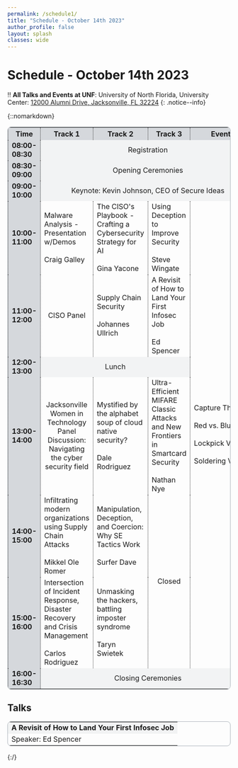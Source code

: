 ```yaml
---
permalink: /schedule1/
title: "Schedule - October 14th 2023"
author_profile: false
layout: splash
classes: wide
---
```


# Schedule - October 14th 2023

:bangbang: **All Talks and Events at UNF**:
University of North Florida, University Center: [12000 Alumni Drive, Jacksonville, FL 32224](https://www.unf.edu/universitycenter/directions.html)
{: .notice--info}

{::nomarkdown} 
<table style="border-style:solid; border-color:#ABB2B9; border-width:thin; border-radius: 8px;">
    <tr>
        <th style='background-color:#D5D8DC; text-align:center; vertical-align:middle border-right-style:dotted; border-left-style:dotted; border-width:thin;'>Time</th>
        <th style='background-color:#D5D8DC; text-align:center; vertical-align:middle; border-right-style:dotted; border-left-style:dotted; border-width:thin;'>Track 1</th>
        <th style='background-color:#D5D8DC; text-align:center; vertical-align:middle'>Track 2</th>
        <th style='background-color:#D5D8DC; text-align:center; vertical-align:middle; border-right-style:dotted; border-left-style:dotted; border-width:thin;'>Track 3</th>
        <th style='background-color:#D5D8DC; text-align:center; vertical-align:middle'>Events</th>
    </tr>
    <tr>
        <td style='background-color:#D5D8DC; font-weight:700; border-right-style:dotted; border-left-style:dotted; border-width:thin;'>08:00-08:30</td>
        <td colspan="4" style='background-color:#F2F3F4; text-align:center; vertical-align:middle'>Registration</td>
    </tr>
    <tr>
        <td style='background-color:#D5D8DC; font-weight:700; border-right-style:dotted; border-left-style:dotted; border-width:thin;'>08:30-09:00</td>
        <td colspan="4" style='background-color:#F2F3F4; text-align:center; vertical-align:middle'>Opening Ceremonies</td>
    </tr>
    <tr>
        <td style='background-color:#D5D8DC; font-weight:700; border-right-style:dotted; border-left-style:dotted; border-width:thin;'>09:00-10:00</td>
        <td colspan="4" style='background-color:#F2F3F4; text-align:center; vertical-align:middle'>Keynote: Kevin Johnson, CEO of Secure Ideas</td>
    </tr>
    <tr>
        <td style='background-color:#D5D8DC; font-weight:700; border-right-style:dotted; border-left-style:dotted; border-width:thin;'>10:00-11:00</td>
        <td>Malware Analysis - Presentation w/Demos<br><br>Craig Galley</td>
        <td style='border-right-style:dotted; border-left-style:dotted; border-width:thin;'>The CISO's Playbook - Crafting a Cybersecurity Strategy for AI<br><br>Gina Yacone</td>
        <td>Using Deception to Improve Security<br><br>Steve Wingate</td>
        <td rowspan="6" style='border-left-style:dotted; border-width:thin;'>Capture&nbsp;The&nbsp;Flag<br><br>Red&nbsp;vs.&nbsp;Blue<br><br>Lockpick&nbsp;Village<br><br>Soldering&nbsp;Village</td>
    </tr>
    <tr>
        <td style='background-color:#D5D8DC; font-weight:700; border-right-style:dotted; border-left-style:dotted; border-width:thin;'>11:00-12:00</td>
        <td style='text-align:center; vertical-align:middle'>CISO Panel</td>
        <td style='border-right-style:dotted; border-left-style:dotted; border-width:thin;'>Supply Chain Security<br><br>Johannes Ullrich</td>
        <td>A Revisit of How to Land Your First Infosec Job<br><br>Ed Spencer</td>
    </tr>
    <tr>
        <td style='background-color:#D5D8DC; font-weight:700; border-right-style:dotted; border-left-style:dotted; border-width:thin;'>12:00-13:00</td>
        <td colspan="3" style='background-color:#F2F3F4; text-align:center; vertical-align:middle'>Lunch</td>
    </tr>
    <tr>
        <td style='background-color:#D5D8DC; font-weight:700; border-right-style:dotted; border-left-style:dotted; border-width:thin;'>13:00-14:00</td>
        <td style='text-align:center; vertical-align:middle'>Jacksonville Women in Technology<br>Panel Discussion:<br>Navigating the cyber security field</td>
        <td style='border-right-style:dotted; border-left-style:dotted; border-width:thin;'>Mystified by the alphabet soup of cloud native security?<br><br>Dale Rodriguez</td>
        <td>Ultra-Efficient MIFARE Classic Attacks and New Frontiers in Smartcard Security<br><br>Nathan Nye</td>
    </tr>
    <tr>
        <td style='background-color:#D5D8DC; font-weight:700; border-right-style:dotted; border-left-style:dotted; border-width:thin;'>14:00-15:00</td>
        <td>Infiltrating modern organizations using Supply Chain Attacks<br><br>Mikkel Ole Romer</td>
        <td style='border-right-style:dotted; border-left-style:dotted; border-width:thin;'>Manipulation, Deception, and Coercion: Why SE Tactics Work<br><br>Surfer Dave</td>
        <td rowspan="2" style='text-align:center; vertical-align:middle'>Closed</td>
    </tr>
    <tr>
        <td style='background-color:#D5D8DC; font-weight:700; border-right-style:dotted; border-left-style:dotted; border-width:thin;'>15:00-16:00</td>
        <td>Intersection of Incident Response, Disaster Recovery and Crisis Management<br><br>Carlos Rodriguez</td>
        <td style='border-right-style:dotted; border-left-style:dotted; border-width:thin;'>Unmasking the hackers, battling imposter syndrome<br><br>Taryn Swietek</td>
    </tr>
    <tr>
        <td style='background-color:#D5D8DC; font-weight:700; border-right-style:dotted; border-left-style:dotted; border-width:thin;'>16:00-16:30</td>
        <td colspan="4" style='background-color:#F2F3F4; text-align:center; vertical-align:middle'>Closing Ceremonies</td>
    </tr>
</table>

<h2>Talks</h2>
<table style="border-style:solid; border-color:#ABB2B9; border-width:thin; border-radius: 8px;">
    <tr style='width:100%'>
        <td style='background-color:#F2F3F4; font-weight:700;'>A Revisit of How to Land Your First Infosec Job</td>
    </tr>
    <tr>
        <td>Speaker: Ed Spencer</td>
    </tr>
</table>

{:/}